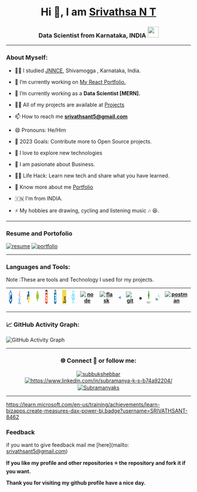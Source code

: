 

<h1 align="center">Hi 👋, I am <a href="https://github.com/srivatsant"> Srivathsa N T </a></h1>
<h3 align="center">Data Scientist from Karnataka, INDIA <img src="https://raw.githubusercontent.com/TheDudeThatCode/TheDudeThatCode/master/Assets/Developer.gif" width=30 height=30></h3>

<!--<p align="left"> <img src="https://komarev.com/ghpvc/?username=subramanyaks&label=Profile%20views&color=0e75b6&style=flat" alt="subramanyaks"/> </p>
-->



---

### About Myself:

- 👨‍🎓 I studied  <a href="http://jnnce.ac.in/jnndemo/">JNNCE</a>, Shivamogga , Karnataka, India.

- 🔭 I’m currently working on [My React Portfolio.](https://srivathsant.netlify.app)

- 🧠 I’m currently working as a **Data Scientist [MERN].**

- 👨‍💻 All of my projects are available at [Projects](https://github.com/srivathsant5?tab=repositories)

- 📫 How to reach me <a href="mailto:srivathsant5@gmail.com">**srivathsant5@gmail.com**</a>

- 😄 Pronouns: He/Him

- 🥅 2023 Goals: Contribute more to Open Source projects.

- 👀 I love to explore new technologies

- 🌱 I am pasionate about Business.

- 👨‍💻 Life Hack: Learn new tech and share what you have learned.

- 📄 Know more about me [Portfolio](srivathsant.netlify.app)

- 🇮🇳 I'm from INDIA.

- ⚡ My hobbies are drawing, cycling and listening music 🎶 😆.

---
### Resume and Portofolio

[![resume](https://img.shields.io/badge/Resume-4285F4?style=for-the-badge&logo=read-the-docs&logoColor=white)](https://drive.google.com/file/d/12Nsf9H-12f16gIjWrA5YJafMANhK42IA/view?usp=share_link)
[![portfolio](https://img.shields.io/badge/Portfolio-5340ff?style=for-the-badge&logo=Google-chrome&logoColor=white)](https://srivathsant.netlify.app/)

---

<h3 align="left">Languages and Tools:</h3>
Note :These are tools and Technology I used for my projects.


| [<img src="https://raw.githubusercontent.com/devicons/devicon/master/icons/c/c-original.svg" alt="c" width="40" height="40"/>](https://www.cprogramming.com/) | [<img src="https://raw.githubusercontent.com/devicons/devicon/master/icons/java/java-original.svg" alt="java" width="40" height="40"/>](https://www.java.com) |[<img src="https://raw.githubusercontent.com/devicons/devicon/master/icons/python/python-original.svg" alt="python" width="40" height="40"/>](https://www.python.org)  |  [<img src="https://raw.githubusercontent.com/devicons/devicon/master/icons/android/android-original-wordmark.svg" alt="android" width="40" height="40"/>](https://developer.android.com) | [<img src="https://raw.githubusercontent.com/devicons/devicon/master/icons/html5/html5-original-wordmark.svg" alt="html5" width="40" height="40"/>](https://www.w3.org/html) | [<img src="https://raw.githubusercontent.com/devicons/devicon/master/icons/css3/css3-original-wordmark.svg" alt="css3" width="40" height="40"/>](https://www.w3schools.com/css) |  [<img src="https://raw.githubusercontent.com/devicons/devicon/master/icons/javascript/javascript-original.svg" alt="javascript" width="40" height="40"/>](https://developer.mozilla.org/en-US/docs/Web/JavaScript) | [<img src="https://raw.githubusercontent.com/devicons/devicon/master/icons/react/react-original.svg" alt="react" width="40" height="40"/>](https://reactjs.org/) | [<img src="https://skillicons.dev/icons?i=nodejs" alt="node" width="40" height="40" />](https://nodejs.org/en/) | [<img src="https://www.vectorlogo.zone/logos/pocoo_flask/pocoo_flask-icon.svg" alt="flask" width="40" height="40"/>](https://flask.palletsprojects.com) | [<img align="left" alt="Visual Studio Code" width="26px" src="https://raw.githubusercontent.com/github/explore/80688e429a7d4ef2fca1e82350fe8e3517d3494d/topics/visual-studio-code/visual-studio-code.png" />](https://code.visualstudio.com) | [<img src="https://www.vectorlogo.zone/logos/git-scm/git-scm-icon.svg" alt="git" width="40" height="40"/>](https://git-scm.com) | [<img width="26px" src="https://raw.githubusercontent.com/github/explore/80688e429a7d4ef2fca1e82350fe8e3517d3494d/topics/terminal/terminal.png" alt ="terminal"/>]() | [<img src="https://raw.githubusercontent.com/devicons/devicon/master/icons/mongodb/mongodb-original-wordmark.svg" alt="mongodb" width="40" height="40"/>](https://www.mongodb.com) | [<img src="https://raw.githubusercontent.com/devicons/devicon/master/icons/mysql/mysql-original-wordmark.svg" alt="mysql" width="40" height="40"/>](https://www.mysql.com) | [<img src="https://www.vectorlogo.zone/logos/getpostman/getpostman-icon.svg" alt="postman" width="40" height="40"/>](https://postman.com) | 
| --- | --- | --- | --- | --- | --- | --- | --- | --- | --- | --- | --- | --- | --- | --- | --- |



<!--<code><img height="20" src="https://raw.githubusercontent.com/github/explore/80688e429a7d4ef2fca1e82350fe8e3517d3494d/topics/nodejs/nodejs.png"></code>-->


 <p align="left">
<!-- <img align="left" alt="GitHub" width="26px" src="https://raw.githubusercontent.com/github/explore/78df643247d429f6cc873026c0622819ad797942/topics/github/github.png" /> 
  <a href="https://www.linux.org/" target="_blank"> <img src="https://raw.githubusercontent.com/devicons/devicon/master/icons/linux/linux-original.svg" alt="linux" width="40" height="40"/> </a>
  
  <a href="https://www.microsoft.com/" target="_blank">![windows](https://img.shields.io/badge/Windows_10-0078D6?style=for-the-badge&logo=windows&logoColor=white)</a>-->

  <!---->
  
 ---
  
  


 
 <!--   GitHub stats graph -->
### 📈 GitHub Activity Graph:
 ![GitHub Activity Graph](https://activity-graph.herokuapp.com/graph?username=srivathsant5&theme=github)
 
 
 
 <!------->
 
 <!--<div align="center"> 
<b> ✍️  Random dev joke for you!</b></br></br>
<img align="center" src="https://readme-jokes.vercel.app/api?bgColor=%23073b4c&textColor=%2306d6a0&aColor=%2306d6a0&borderColor=%2306d6a0" alt="README Jokes">
</div>-->
 
 ---
 <h3 align="center">🌐 Connect 🔗 or follow me:</h3>
<p align="center">
<a href="https://twitter.com/srivathsa_nt" target="blank"><img align="center" src="https://raw.githubusercontent.com/rahuldkjain/github-profile-readme-generator/master/src/images/icons/Social/twitter.svg" alt="subbukshebbar" height="30" width="40" /></a>
<a href="https://www.linkedin.com/in/srivathsa-nt-1870001bb/" target="blank"><img align="center" src="https://raw.githubusercontent.com/rahuldkjain/github-profile-readme-generator/master/src/images/icons/Social/linked-in-alt.svg" alt="https://www.linkedin.com/in/subramanya-k-s-b74a92204/" height="30" width="40" /></a>
<a href="https://www.facebook.com/srivathsa.nt.98/" target="blank"><img align="center" src="https://raw.githubusercontent.com/rahuldkjain/github-profile-readme-generator/master/src/images/icons/Social/facebook.svg" alt="Subramanyaks" height="30" width="40" /></a>

---
https://learn.microsoft.com/en-us/training/achievements/learn-bizapps.create-measures-dax-power-bi.badge?username=SRIVATHSANT-8462


### Feedback

if you want to give feedback mail me [here](mailto: srivathsant5@gmail.com)

**If you like my profile and other repositories ⭐ the repository and fork it if you want.**


**Thank you for visiting my github profile have a nice day.**
